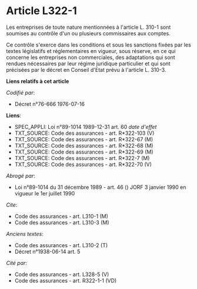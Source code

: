# Article L322-1

Les entreprises de toute nature mentionnées à l'article L. 310-1 sont soumises au contrôle d'un ou plusieurs commissaires aux
comptes.

Ce contrôle s'exerce dans les conditions et sous les sanctions fixées par les textes législatifs et réglementaires en
vigueur, sous réserve, en ce qui concerne les entreprises non commerciales, des adaptations qui sont rendues nécessaires par
leur régime juridique particulier et qui sont précisées par le décret en Conseil d'Etat prévu à l'article L. 310-3.

**Liens relatifs à cet article**

_Codifié par_:

  - Décret n°76-666 1976-07-16

**Liens**:

  - SPEC_APPLI: Loi n°89-1014 1989-12-31 art. 60 *date d'effet*
  - TXT_SOURCE: Code des assurances - art. R*322-103 (V)
  - TXT_SOURCE: Code des assurances - art. R*322-67 (M)
  - TXT_SOURCE: Code des assurances - art. R*322-68 (M)
  - TXT_SOURCE: Code des assurances - art. R*322-69 (M)
  - TXT_SOURCE: Code des assurances - art. R*322-7 (M)
  - TXT_SOURCE: Code des assurances - art. R*322-70 (V)

_Abrogé par_:

  - Loi n°89-1014 du 31 décembre 1989 - art. 46 () JORF 3 janvier 1990 en vigueur le 1er juillet 1990

_Cite_:

  - Code des assurances - art. L310-1 (M)
  - Code des assurances - art. L310-3 (M)

_Anciens textes_:

  - Code des assurances - art. L310-2 (T)
  - Décret n°1938-06-14 art. 5

_Cité par_:

  - Code des assurances - art. L328-5 (V)
  - Code des assurances - art. R322-1-1 (VD)
